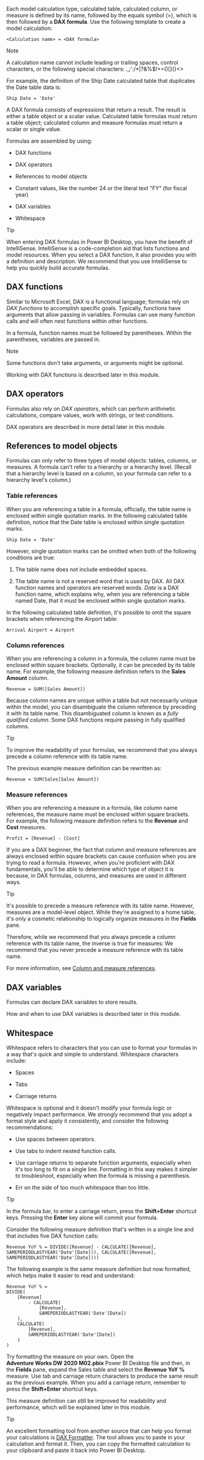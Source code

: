 Each model calculation type, calculated table, calculated column, or measure is defined by its name, followed by the equals symbol (=), which is then followed by a **DAX formula**. Use the following template to create a model calculation:

```dax
<Calculation name> = <DAX formula>
```

> [!NOTE]
> A calculation name cannot include leading or trailing spaces, control characters, or the following special characters: .,;':/\*|?&%$!+=()[]{}<>

For example, the definition of the Ship Date calculated table that duplicates the Date table data is:

```dax
Ship Date = 'Date'
```

A DAX formula consists of expressions that return a result. The result is either a table object or a scalar value. Calculated table formulas must return a table object; calculated column and measure formulas must return a scalar or single value.

Formulas are assembled by using:

-   DAX functions

-   DAX operators

-   References to model objects

-   Constant values, like the number 24 or the literal text "FY" (for fiscal year)

-   DAX variables

-   Whitespace

> [!TIP]
> When entering DAX formulas in Power BI Desktop, you have the benefit of IntelliSense. IntelliSense is a code-completion aid that lists functions and model resources. When you select a DAX function, it also provides you with a definition and description. We recommend that you use IntelliSense to help you quickly build accurate formulas.

## DAX functions

Similar to Microsoft Excel, DAX is a functional language; formulas rely on *DAX functions* to accomplish specific goals. Typically, functions have arguments that allow passing in variables. Formulas can use many function calls and will often nest functions within other functions.

In a formula, function names must be followed by parentheses. Within the parentheses, variables are passed in.

> [!NOTE]
> Some functions don't take arguments, or arguments might be optional.

Working with DAX functions is described later in this module.

## DAX operators

Formulas also rely on *DAX operators*, which can perform arithmetic calculations, compare values, work with strings, or test conditions.

DAX operators are described in more detail later in this module.

## References to model objects

Formulas can only refer to three types of model objects: tables, columns, or measures. A formula can't refer to a hierarchy or a hierarchy level. (Recall that a hierarchy level is based on a column, so your formula can refer to a hierarchy level's column.)

### Table references

When you are referencing a table in a formula, officially, the table name is enclosed within single quotation marks. In the following calculated table definition, notice that the Date table is enclosed within single quotation marks.

```dax
Ship Date = 'Date'
```

However, single quotation marks can be omitted when both of the following conditions are true:

1.  The table name does not include embedded spaces.

2.  The table name is not a reserved word that is used by DAX. All DAX function names and operators are reserved words. *Date* is a DAX function name, which explains why, when you are referencing a table named Date, that it must be enclosed within single quotation marks.

In the following calculated table definition, it's possible to omit the square brackets when referencing the Airport table:

```dax
Arrival Airport = Airport
```

### Column references

When you are referencing a column in a formula, the column name must be enclosed within square brackets. Optionally, it can be preceded by its table name. For example, the following measure definition refers to the **Sales Amount** column.

```dax
Revenue = SUM([Sales Amount])
```

Because column names are unique within a table but not necessarily unique within the model, you can disambiguate the column reference by preceding it with its table name. This disambiguated column is known as a *fully qualified column*. Some DAX functions require passing in fully qualified columns.

> [!TIP]
> To improve the readability of your formulas, we recommend that you always precede a column reference with its table name.

The previous example measure definition can be rewritten as:

```dax
Revenue = SUM(Sales[Sales Amount])
```

### Measure references

When you are referencing a measure in a formula, like column name references, the measure name must be enclosed within square brackets. For example, the following measure definition refers to the **Revenue** and **Cost** measures.

```dax
Profit = [Revenue] - [Cost]
```

If you are a DAX beginner, the fact that column and measure references are always enclosed within square brackets can cause confusion when you are trying to read a formula. However, when you're proficient with DAX fundamentals, you'll be able to determine which type of object it is because, in DAX formulas, columns, and measures are used in different ways.

> [!TIP]
> It's possible to precede a measure reference with its table name. However, measures are a model-level object. While they're assigned to a home table, it's only a cosmetic relationship to logically organize measures in the **Fields** pane.

Therefore, while we recommend that you always precede a column reference with its table name, the inverse is true for measures: We recommend that you never precede a measure reference with its table name.

For more information, see [Column and measure references](https://docs.microsoft.com/power-bi/guidance/dax-column-measure-references/?azure-portal=true).

## DAX variables

Formulas can declare DAX variables to store results.

How and when to use DAX variables is described later in this module.

## Whitespace

Whitespace refers to characters that you can use to format your formulas in a way that's quick and simple to understand. Whitespace characters include:

-   Spaces

-   Tabs

-   Carriage returns

Whitespace is optional and it doesn't modify your formula logic or negatively impact performance. We strongly recommend that you adopt a format style and apply it consistently, and consider the following recommendations:

-   Use spaces between operators.

-   Use tabs to indent nested function calls.

-   Use carriage returns to separate function arguments, especially when it's too long to fit on a single line. Formatting in this way makes it simpler to troubleshoot, especially when the formula is missing a parenthesis.

-   Err on the side of too much whitespace than too little.

> [!TIP]
> In the formula bar, to enter a carriage return, press the **Shift+Enter** shortcut keys. Pressing the **Enter** key alone will commit your formula.

Consider the following measure definition that's written in a single line and that includes five DAX function calls:

```dax
Revenue YoY % = DIVIDE([Revenue] - CALCULATE([Revenue], SAMEPERIODLASTYEAR('Date'[Date])), CALCULATE([Revenue], SAMEPERIODLASTYEAR('Date'[Date])))
```

The following example is the same measure definition but now formatted, which helps make it easier to read and understand:

```dax
Revenue YoY % =
DIVIDE(
	[Revenue]
		- CALCULATE(
			[Revenue],
			SAMEPERIODLASTYEAR('Date'[Date])
	),
	CALCULATE(
		[Revenue],
		SAMEPERIODLASTYEAR('Date'[Date])
	)
)
```

Try formatting the measure on your own. Open the **Adventure Works DW 2020 M02.pbix** Power BI Desktop file and then, in the **Fields** pane, expand the Sales table and select the **Revenue YoY %** measure. Use tab and carriage return characters to produce the same result as the previous example. When you add a carriage return, remember to press the **Shift+Enter** shortcut keys.

This measure definition can still be improved for readability and performance, which will be explained later in this module.

> [!TIP]
> An excellent formatting tool from another source that can help you format your calculations is [DAX Formatter](http://www.daxformatter.com/?azure-portal=true). The tool allows you to paste in your calculation and format it. Then, you can copy the formatted calculation to your clipboard and paste it back into Power BI Desktop.

